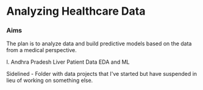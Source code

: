 # Analyzing Healthcare Data

### Aims

The plan is to analyze data and build predictive models based on the data from a medical perspective.

I. Andhra Pradesh Liver Patient Data EDA and ML


Sidelined - Folder with data projects that I've started but have suspended in lieu of working on something else.